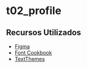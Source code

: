 # t02_profile

## Recursos Utilizados
- [Figma](https://www.figma.com/file/bxWBDFRiCexxfiKhgusmd4/User-Profile-Design-(Community))
- [Font Cookbook](https://docs.flutter.dev/cookbook/design/fonts)
- [TextThemes](https://api.flutter.dev/flutter/material/TextTheme-class.html)
